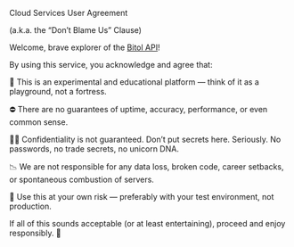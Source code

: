 Cloud Services User Agreement

(a.k.a. the “Don’t Blame Us” Clause)

Welcome, brave explorer of the [Bitol API](https://bitol.io/)!

By using this service, you acknowledge and agree that:

🧪 This is an experimental and educational platform — think of it as a playground, not a fortress.

⛔ There are no guarantees of uptime, accuracy, performance, or even common sense.

🕵️‍♂️ Confidentiality is not guaranteed. Don’t put secrets here. Seriously. No passwords, no trade secrets, no unicorn DNA.

📉 We are not responsible for any data loss, broken code, career setbacks, or spontaneous combustion of servers.

🎯 Use this at your own risk — preferably with your test environment, not production.

If all of this sounds acceptable (or at least entertaining), proceed and enjoy responsibly. 🍷
